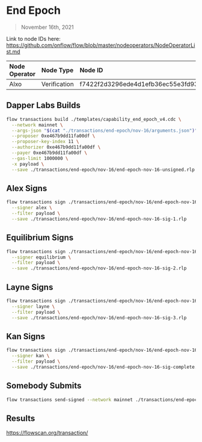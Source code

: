 # End Epoch
> November 16th, 2021

Link to node IDs here: https://github.com/onflow/flow/blob/master/nodeoperators/NodeOperatorList.md

| Node Operator             | Node Type          | Node ID  |
|:--------------------------|:-------------------|:---------|
| Alxo | Verification | f7422f2d3296ede4d1efb36ec55e3fd93702c061f7ee627881f0b3007beff2ed




## Dapper Labs Builds

```sh
flow transactions build ./templates/capability_end_epoch_v4.cdc \
  --network mainnet \
  --args-json "$(cat "./transactions/end-epoch/nov-16/arguments.json")" \
  --proposer 0xe467b9dd11fa00df \
  --proposer-key-index 11 \
  --authorizer 0xe467b9dd11fa00df \
  --payer 0xe467b9dd11fa00df \
  --gas-limit 1000000 \
  -x payload \
  --save ./transactions/end-epoch/nov-16/end-epoch-nov-16-unsigned.rlp
```

## Alex Signs

```sh
flow transactions sign ./transactions/end-epoch/nov-16/end-epoch-nov-16-unsigned.rlp \
  --signer alex \
  --filter payload \
  --save ./transactions/end-epoch/nov-16/end-epoch-nov-16-sig-1.rlp
```

## Equilibrium Signs

```sh
flow transactions sign ./transactions/end-epoch/nov-16/end-epoch-nov-16-sig-1.rlp \
  --signer equilibrium \
  --filter payload \
  --save ./transactions/end-epoch/nov-16/end-epoch-nov-16-sig-2.rlp
```

## Layne Signs

```sh
flow transactions sign ./transactions/end-epoch/nov-16/end-epoch-nov-16-sig-2.rlp \
  --signer layne \
  --filter payload \
  --save ./transactions/end-epoch/nov-16/end-epoch-nov-16-sig-3.rlp
```

## Kan Signs

```sh
flow transactions sign ./transactions/end-epoch/nov-16/end-epoch-nov-16-sig-3.rlp \
  --signer kan \
  --filter payload \
  --save ./transactions/end-epoch/nov-16/end-epoch-nov-16-sig-complete.rlp
```

## Somebody Submits

```sh
flow transactions send-signed --network mainnet ./transactions/end-epoch/nov-16/end-epoch-nov-16-sig-complete.rlp
```

## Results

https://flowscan.org/transaction/
